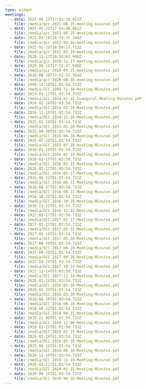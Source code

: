 ```yaml
---
type: widget
meetings:
  - date: 2021-06-15T17:55:19.012Z
    file: /media/gcc-2021-06-15-meeting-minutes.pdf
  - date: 2021-05-25T17:54:48.061Z
    file: /media/gcc-2021-05-25-meeting-minutes.pdf
  - date: 2021-03-16T18:54:35.344Z
    file: /media/gcc-2021-03-16-meeting-minutes.pdf
  - date: 2021-01-19T18:54:17.713Z
    file: /media/gcc-2021-01-19-meeting-minutes.pdf
  - date: 2020-11-17T18:54:03.000Z
    file: /media/gcc-2020-11-17-meeting-minutes.pdf
  - date: 2020-09-15T17:53:47.040Z
    file: /media/gcc-2020-09-15-meeting-minutes.pdf
  - date: 2020-08-18T17:52:57.564Z
    file: /media/gcc-2020-08-18-meeting-minutes.pdf
  - date: 1999-11-18T01:03:54.733Z
    file: /media/GCC-1999-11-18-Meeting-Minutes.pdf
  - date: 2014-01-15T01:03:54.733Z
    file: /media/GCC-2014-01-15-Inaugural-Meeting-Minutes.pdf
  - date: 2014-02-18T01:03:54.733Z
    file: /media/GCC-2014-02-18-Meeting-Minutes.pdf
  - date: 2014-11-18T01:03:54.733Z
    file: /media/GCC-2014-11-18-Meeting-Minutes.pdf
  - date: 2015-01-20T01:03:54.733Z
    file: /media/GCC-2015-01-20-Meeting-Minutes.pdf
  - date: 2015-04-28T01:03:54.733Z
    file: /media/GCC-2015-04-28-Meeting-Minutes.pdf
  - date: 2015-07-28T01:03:54.733Z
    file: /media/GCC-2015-07-28-Meeting-Minutes.pdf
  - date: 2016-01-19T01:03:54.733Z
    file: /media/GCC-2016-01-19-Meeting-Minutes.pdf
  - date: 2016-03-15T01:03:54.733Z
    file: /media/GCC-2016-03-15-Meeting-Minutes.pdf
  - date: 2016-05-17T01:03:54.733Z
    file: /media/GCC-2016-05-17-Meeting-Minutes.pdf
  - date: 2016-06-21T01:03:54.733Z
    file: /media/GCC-2016-06-21-Meeting-Minutes.pdf
  - date: 2016-09-27T01:03:54.733Z
    file: /media/GCC-2016-09-27-Meeting-Minutes.pdf
  - date: 2016-10-25T01:03:54.733Z
    file: /media/GCC-2016-10-25-Meeting-Minutes.pdf
  - date: 2016-11-15T01:03:54.733Z
    file: /media/GCC-2016-11-15-Meeting-Minutes.pdf
  - date: 2017-01-17T01:03:54.733Z
    file: /media/GCC-2017-01-17-Meeting-Minutes.pdf
  - date: 2017-03-21T01:03:54.733Z
    file: /media/GCC-2017-03-21-Meeting-Minutes.pdf
  - date: 2017-05-16T01:03:54.733Z
    file: /media/GCC-2017-05-16-Meeting-Minutes.pdf
  - date: 2017-06-20T01:03:54.733Z
    file: /media/GCC-2017-06-20-Meeting-Minutes.pdf
  - date: 2017-09-26T01:03:54.733Z
    file: /media/GCC-2017-09-26-Meeting-Minutes.pdf
  - date: 2017-10-24T01:03:54.733Z
    file: /media/GCC-2017-10-24-Meeting-Minutes.pdf
  - date: 2017-11-14T01:03:54.733Z
    file: /media/GCC-2017-11-14-Meeting-Minutes.pdf
  - date: 2018-01-16T01:03:54.733Z
    file: /media/GCC-2018-01-16-Meeting-Minutes.pdf
  - date: 2018-03-20T01:03:54.733Z
    file: /media/GCC-2018-03-20-Meeting-Minutes.pdf
  - date: 2018-06-18T01:03:54.733Z
    file: /media/GCC-2018-06-18-Meeting-Minutes.pdf
  - date: 2018-08-21T01:03:54.733Z
    file: /media/GCC-2018-08-21-Meeting-Minutes.pdf
  - date: 2018-11-06T01:03:54.733Z
    file: /media/GCC-2018-11-06-Meeting-Minutes.pdf
  - date: 2019-01-15T01:03:54.733Z
    file: /media/GCC-2019-01-15-Meeting-Minutes.pdf
  - date: 2019-03-19T01:03:54.733Z
    file: /media/GCC-2019-03-19-Meeting-Minutes.pdf
  - date: 2019-06-16T01:03:54.733Z
    file: /media/GCC-2019-06-16-Meeting-Minutes.pdf
  - date: 2019-11-19T01:03:54.733Z
    file: /media/GCC-2019-11-19-Meeting-Minutes.pdf
  - date: 2020-01-21T01:03:54.733Z
    file: /media/GCC-2020-01-21-Meeting-Minutes.pdf
  - date: 2020-06-16T01:03:54.733Z
    file: /media/GCC-2020-06-16-Meeting-Minutes.pdf
---
```

